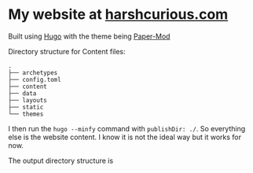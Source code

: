 # My website at [harshcurious.com](https://harshcurious.com/)
Built using [Hugo](https://gohugo.io/) with the theme being [Paper-Mod](https://github.com/adityatelange/hugo-PaperMod/)

Directory structure for Content files:
```
.
├── archetypes
├── config.toml
├── content
├── data
├── layouts
├── static
└── themes
```
I then run the `hugo --minfy` command with `publishDir: ./`. So everything else is the website content. I know it is not the ideal way but it works for now. 

The output directory structure is 

```

```
